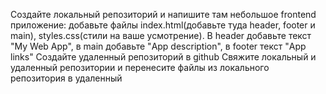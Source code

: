 Создайте локальный репозиторий и напишите там небольшое frontend приложение: добавьте файлы index.html(добавьте туда header, footer и main), styles.css(стили на ваше усмотрение). В header добавьте текст "My Web App", в main добавьте "App description", в footer текст "App links"
Создайте удаленный репозиторий в github
Свяжите локальный и удаленный репозитории и перенесите файлы из локального репозитория в удаленный